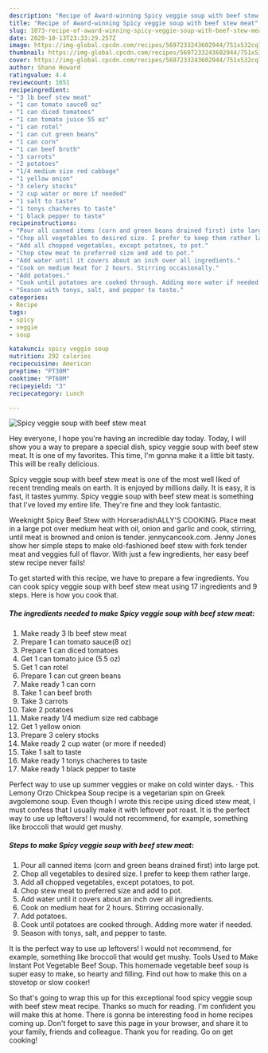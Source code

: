 ```yaml
---
description: "Recipe of Award-winning Spicy veggie soup with beef stew meat"
title: "Recipe of Award-winning Spicy veggie soup with beef stew meat"
slug: 1073-recipe-of-award-winning-spicy-veggie-soup-with-beef-stew-meat
date: 2020-10-13T23:33:29.257Z
image: https://img-global.cpcdn.com/recipes/5697233243602944/751x532cq70/spicy-veggie-soup-with-beef-stew-meat-recipe-main-photo.jpg
thumbnail: https://img-global.cpcdn.com/recipes/5697233243602944/751x532cq70/spicy-veggie-soup-with-beef-stew-meat-recipe-main-photo.jpg
cover: https://img-global.cpcdn.com/recipes/5697233243602944/751x532cq70/spicy-veggie-soup-with-beef-stew-meat-recipe-main-photo.jpg
author: Shane Howard
ratingvalue: 4.4
reviewcount: 1651
recipeingredient:
- "3 lb beef stew meat"
- "1 can tomato sauce8 oz"
- "1 can diced tomatoes"
- "1 can tomato juice 55 oz"
- "1 can rotel"
- "1 can cut green beans"
- "1 can corn"
- "1 can beef broth"
- "3 carrots"
- "2 potatoes"
- "1/4 medium size red cabbage"
- "1 yellow onion"
- "3 celery stocks"
- "2 cup water or more if needed"
- "1 salt to taste"
- "1 tonys chacheres to taste"
- "1 black pepper to taste"
recipeinstructions:
- "Pour all canned items (corn and green beans drained first) into large pot."
- "Chop all vegetables to desired size. I prefer to keep them rather large."
- "Add all chopped vegetables, except potatoes, to pot."
- "Chop stew meat to preferred size and add to pot."
- "Add water until it covers about an inch over all ingredients."
- "Cook on medium heat for 2 hours. Stirring occasionally."
- "Add potatoes."
- "Cook until potatoes are cooked through. Adding more water if needed."
- "Season with tonys, salt, and pepper to taste."
categories:
- Recipe
tags:
- spicy
- veggie
- soup

katakunci: spicy veggie soup 
nutrition: 292 calories
recipecuisine: American
preptime: "PT30M"
cooktime: "PT60M"
recipeyield: "3"
recipecategory: Lunch

---
```



![Spicy veggie soup with beef stew meat](https://img-global.cpcdn.com/recipes/5697233243602944/751x532cq70/spicy-veggie-soup-with-beef-stew-meat-recipe-main-photo.jpg)

Hey everyone, I hope you're having an incredible day today. Today, I will show you a way to prepare a special dish, spicy veggie soup with beef stew meat. It is one of my favorites. This time, I'm gonna make it a little bit tasty. This will be really delicious.

Spicy veggie soup with beef stew meat is one of the most well liked of recent trending meals on earth. It is enjoyed by millions daily. It is easy, it is fast, it tastes yummy. Spicy veggie soup with beef stew meat is something that I've loved my entire life. They're fine and they look fantastic.

Weeknight Spicy Beef Stew with HorseradishALLY&#39;S COOKING. Place meat in a large pot over medium heat with oil, onion and garlic and cook, stirring, until meat is browned and onion is tender. jennycancook.com. Jenny Jones show her simple steps to make old-fashioned beef stew with fork tender meat and veggies full of flavor. With just a few ingredients, her easy beef stew recipe never fails!


To get started with this recipe, we have to prepare a few ingredients. You can cook spicy veggie soup with beef stew meat using 17 ingredients and 9 steps. Here is how you cook that.

<!--inarticleads1-->

##### The ingredients needed to make Spicy veggie soup with beef stew meat:

1. Make ready 3 lb beef stew meat
1. Prepare 1 can tomato sauce(8 oz)
1. Prepare 1 can diced tomatoes
1. Get 1 can tomato juice (5.5 oz)
1. Get 1 can rotel
1. Prepare 1 can cut green beans
1. Make ready 1 can corn
1. Take 1 can beef broth
1. Take 3 carrots
1. Take 2 potatoes
1. Make ready 1/4 medium size red cabbage
1. Get 1 yellow onion
1. Prepare 3 celery stocks
1. Make ready 2 cup water (or more if needed)
1. Take 1 salt to taste
1. Make ready 1 tonys chacheres to taste
1. Make ready 1 black pepper to taste


Perfect way to use up summer veggies or make on cold winter days. · This Lemony Orzo Chickpea Soup recipe is a vegetarian spin on Greek avgolemono soup. Even though I wrote this recipe using diced stew meat, I must confess that I usually make it with leftover pot roast. It is the perfect way to use up leftovers! I would not recommend, for example, something like broccoli that would get mushy. 

<!--inarticleads2-->

##### Steps to make Spicy veggie soup with beef stew meat:

1. Pour all canned items (corn and green beans drained first) into large pot.
1. Chop all vegetables to desired size. I prefer to keep them rather large.
1. Add all chopped vegetables, except potatoes, to pot.
1. Chop stew meat to preferred size and add to pot.
1. Add water until it covers about an inch over all ingredients.
1. Cook on medium heat for 2 hours. Stirring occasionally.
1. Add potatoes.
1. Cook until potatoes are cooked through. Adding more water if needed.
1. Season with tonys, salt, and pepper to taste.


It is the perfect way to use up leftovers! I would not recommend, for example, something like broccoli that would get mushy. Tools Used to Make Instant Pot Vegetable Beef Soup. This homemade vegetable beef soup is super easy to make, so hearty and filling. Find out how to make this on a stovetop or slow cooker! 

So that's going to wrap this up for this exceptional food spicy veggie soup with beef stew meat recipe. Thanks so much for reading. I'm confident you will make this at home. There is gonna be interesting food in home recipes coming up. Don't forget to save this page in your browser, and share it to your family, friends and colleague. Thank you for reading. Go on get cooking!
